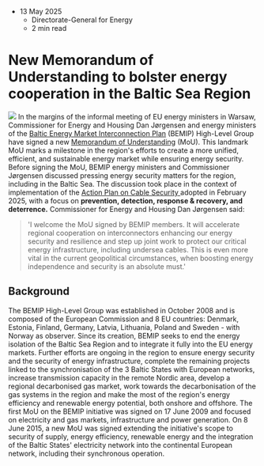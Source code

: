 * 13 May 2025
  * Directorate-General for Energy
  * 2 min read


# New Memorandum of Understanding to bolster energy cooperation in the Baltic Sea Region
![](https://energy.ec.europa.eu/sites/default/files/styles/oe_theme_medium_no_crop/public/2025-05/DSC_4600.JPG?itok=gEBgv_sO)
In the margins of the informal meeting of EU energy ministers in Warsaw, Commissioner for Energy and Housing Dan Jørgensen and energy ministers of the [Baltic Energy Market Interconnection Plan](https://energy.ec.europa.eu/topics/infrastructure/high-level-groups/baltic-energy-market-interconnection-plan_en) (BEMIP) High-Level Group have signed a new [Memorandum of Understanding](https://circabc.europa.eu/ui/group/8f5f9424-a7ef-4dbf-b914-1af1d12ff5d2/library/813ded98-a8c1-4f2b-ab09-6625fbaf0b08/details?download=true) (MoU).
This landmark MoU marks a milestone in the region's efforts to create a more unified, efficient, and sustainable energy market while ensuring energy security.
Before signing the MoU, BEMIP energy ministers and Commissioner Jørgensen discussed pressing energy security matters for the region, including in the Baltic Sea. The discussion took place in the context of implementation of the [Action Plan on Cable Security ](https://circabc.europa.eu/ui/group/8f5f9424-a7ef-4dbf-b914-1af1d12ff5d2/library/813ded98-a8c1-4f2b-ab09-6625fbaf0b08/details?download=true)adopted in February 2025, with a focus on **prevention, detection, response & recovery, and deterrence.**
Commissioner for Energy and Housing Dan Jørgensen said:
> 'I welcome the MoU signed by BEMIP members. It will accelerate regional cooperation on interconnectors enhancing our energy security and resilience and step up joint work to protect our critical energy infrastructure, including undersea cables. This is even more vital in the current geopolitical circumstances, when boosting energy independence and security is an absolute must.'
## Background
The BEMIP High-Level Group was established in October 2008 and is composed of the European Commission and 8 EU countries: Denmark, Estonia, Finland, Germany, Latvia, Lithuania, Poland and Sweden - with Norway as observer. Since its creation, BEMIP seeks to end the energy isolation of the Baltic Sea Region and to integrate it fully into the EU energy markets.
Further efforts are ongoing in the region to ensure energy security and the security of energy infrastructure, complete the remaining projects linked to the synchronisation of the 3 Baltic States with European networks, increase transmission capacity in the remote Nordic area, develop a regional decarbonised gas market, work towards the decarbonisation of the gas systems in the region and make the most of the region's energy efficiency and renewable energy potential, both onshore and offshore. 
The first MoU on the BEMIP initiative was signed on 17 June 2009 and focused on electricity and gas markets, infrastructure and power generation.
On 8 June 2015, a new MoU was signed extending the initiative's scope to security of supply, energy efficiency, renewable energy and the integration of the Baltic States' electricity network into the continental European network, including their synchronous operation.